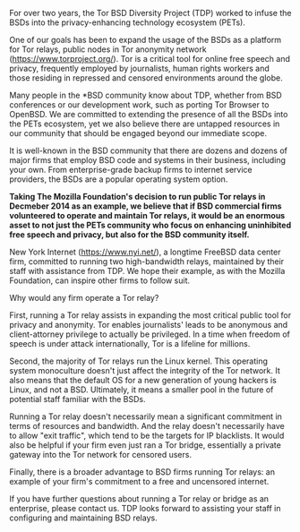For over two years, the Tor BSD Diversity Project (TDP) worked to infuse the BSDs into the privacy-enhancing technology ecosystem (PETs).

One of our goals has been to expand the usage of the BSDs as a platform for Tor relays, public nodes in Tor anonymity network (https://www.torproject.org/). Tor is a critical tool for online free speech and privacy, frequently employed by journalists, human rights workers and those residing in repressed and censored environments around the globe.

Many people in the *BSD community know about TDP, whether from BSD conferences or our development work, such as porting Tor Browser to OpenBSD. We are committed to extending the presence of all the BSDs into the PETs ecosystem, yet we also believe there are untapped resources in our community that should be engaged beyond our immediate scope.

It is well-known in the BSD community that there are dozens and dozens of major firms that employ BSD code and systems in their business, including your own. From enterprise-grade backup firms to internet service providers, the BSDs are a popular operating system option.

<b>
Taking The Mozilla Foundation's decision to run public Tor relays in Decmeber 2014 as an example, we believe that if BSD commercial firms volunteered to operate and maintain Tor relays, it would be an enormous asset to not just the PETs community who focus on enhancing uninhibited free speech and privacy, but also for the BSD community itself.
</b>


New York Internet (https://www.nyi.net/), a longtime FreeBSD data center firm, committed to running two high-bandwidth relays, maintained by their staff with assistance from TDP. We hope their example, as with the Mozilla Foundation, can inspire other firms to follow suit.

Why would any firm operate a Tor relay?
 
First, running a Tor relay assists in expanding the most critical public tool for privacy and anonymity. Tor enables journalists' leads to be anonymous and client-attorney privilege to actually be privileged. In a time when freedom of speech is under attack internationally, Tor is a lifeline for millions.

Second, the majority of Tor relays run the Linux kernel. This operating system monoculture doesn't just affect the integrity of the Tor network. It also means that the default OS for a new generation of young hackers is Linux, and not a BSD. Ultimately, it means a smaller pool in the future of potential staff familiar with the BSDs.

Running a Tor relay doesn't necessarily mean a significant commitment in terms of resources and bandwidth. And the relay doesn't necessarily have to allow "exit traffic", which tend to be the targets for IP blacklists. It would also be helpful if your firm even just ran a Tor bridge, essentially a private gateway into the Tor network for censored users.

Finally, there is a broader advantage to BSD firms running Tor relays: an example of your firm's commitment to a free and uncensored internet.

If you have further questions about running a Tor relay or bridge as an enterprise, please contact us. TDP looks forward to assisting your staff in configuring and maintaining BSD relays.
